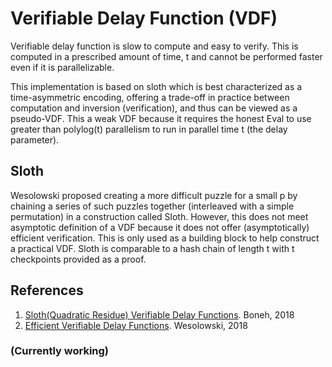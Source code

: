 # Verifiable Delay Function (VDF) 

Verifiable delay function is slow to compute and easy to verify. This is computed in a prescribed amount of time, t and 
cannot be performed faster even if it is parallelizable.

This implementation is based on sloth which is best characterized as a time-asymmetric encoding, offering a trade-off
in practice between computation and inversion (verification), and thus can be viewed as a pseudo-VDF. This a weak
VDF because it requires the honest Eval to use greater than polylog(t) parallelism to run 
in parallel time t (the delay parameter).

## Sloth

Wesolowski proposed creating a more difficult puzzle for a small p by chaining a series of such puzzles together
(interleaved with a simple permutation) in a construction called Sloth. However, this does not meet asymptotic definition
of a VDF because it does not offer (asymptotically) efficient verification. This is only used as a building block 
to help construct a practical VDF. Sloth is comparable to a hash chain of length t with t checkpoints provided as a proof.

## References
1. [Sloth(Quadratic Residue) Verifiable Delay Functions](https://eprint.iacr.org/2018/601.pdf). Boneh, 2018
2. [Efficient Verifiable Delay Functions](https://eprint.iacr.org/2018/623.pdf). Wesolowski, 2018

### (Currently working)
